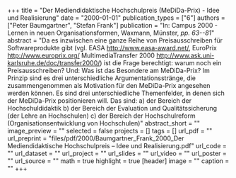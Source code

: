 +++
title = "Der Mediendidaktische Hochschulpreis (MeDiDa-Prix) - Idee und Realisierung"
date = "2000-01-01"
publication_types = ["6"]
authors = ["Peter Baumgartner", "Stefan Frank"]
publication = "In: Campus 2000 - Lernen in neuen Organisationsformen, Waxmann, Münster, _pp. 63--81_"
abstract = "Da es inzwischen eine ganze Reihe von Preisausschreiben für Softwareprodukte gibt (vgl. EASA http://www.easa-award.net/, EuroPrix http://www.europrix.org/ MultimediaTransfer 2000 http://www.ask.uni-karlsruhe.de/doc/transfer2000/) ist die Frage berechtigt: warum noch ein Preisausschreiben? Und: Was ist das Besondere am MeDiDa-Prix? Im Prinzip sind es drei unterschiedliche Argumentationsstränge, die zusammengenommen als Motivation für den MeDiDa-Prix angesehen werden können. Es sind drei unterschiedliche Themenfelder, in denen sich der MeDiDa-Prix positionieren will. Das sind: a) der Bereich der Hochschuldidaktik b) der Bereich der Evaluation und Qualitätssicherung (der Lehre an Hochschulen) c) der Bereich der Hochschulreform (Organisationsentwicklung von Hochschulen)"
abstract_short = ""
image_preview = ""
selected = false
projects = []
tags = []
url_pdf = ""
url_preprint = "files/pdf/2000/Baumgartner_Frank_2000_Der Mediendidaktische Hochschulpreis – Idee und Realisierung.pdf"
url_code = ""
url_dataset = ""
url_project = ""
url_slides = ""
url_video = ""
url_poster = ""
url_source = ""
math = true
highlight = true
[header]
image = ""
caption = ""
+++
